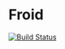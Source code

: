 # Froid

[![Build Status](https://travis-ci.org/rodrigogs/issuetracker.svg)](https://travis-ci.org/rodrigogs/issuetracker)
